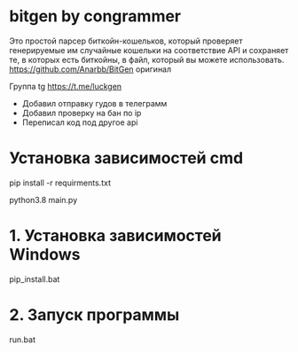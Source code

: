 # bitgen by congrammer
Это простой парсер биткойн-кошельков, который проверяет генерируемые им случайные кошельки на соответствие API и сохраняет те, в которых есть биткойны, в файл, который вы можете использовать.
https://github.com/Anarbb/BitGen оригинал
 
Группа tg https://t.me/luckgen
 
- Добавил отправку гудов в телеграмм 
- Добавил проверку на бан по ip 
- Переписал код под другое api

# Установка зависимостей cmd
pip install -r requirments.txt

python3.8 main.py

# 1. Установка зависимостей Windows
pip_install.bat

# 2. Запуск программы
run.bat
